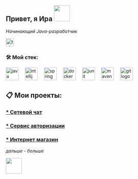 <h2> Привет, я Ира <img src="https://media.giphy.com/media/mGcNjsfWAjY5AEZNw6/giphy.gif" width="50"></h2>

<p><em>Начинающий Java-разработчик</em></p> </a>
  <a href="https://t.me/Iren_Oleynik" target="_blank">
    <img src="https://img.shields.io/static/v1?message=Telegram&logo=telegram&label=&color=2CA5E0&logoColor=white&labelColor=&style=for-the-badge" height="25" alt="telegram logo"  />
  </a>

<h3 align="left">🛠 Мой стек:</h3>

<div align="left">
 <img src="https://cdn.jsdelivr.net/gh/devicons/devicon/icons/java/java-original.svg" height="40" alt="java logo"  />
 <img width="12" />
  <img src="https://cdn.jsdelivr.net/gh/devicons/devicon/icons/intellij/intellij-original.svg" height="40" alt="intellij logo"  />
  <img width="12" />
  <img src="https://cdn.jsdelivr.net/gh/devicons/devicon/icons/spring/spring-original.svg" height="40" alt="spring logo"  />
  <img width="12" />
  <img src="https://cdn.jsdelivr.net/gh/devicons/devicon/icons/docker/docker-original.svg" height="40" alt="docker logo"  />
  <img width="12" />
  <img src="https://cdn.jsdelivr.net/gh/devicons/devicon/icons/junit/junit-original.svg" height="40" alt="junit logo"  />
  <img width="12" />
  <img src="https://cdn.jsdelivr.net/gh/devicons/devicon/icons/maven/maven-original.svg" height="40" alt="maven logo"  />
  <img width="12" />
  <img src="https://cdn.jsdelivr.net/gh/devicons/devicon/icons/git/git-original.svg" height="40" alt="git logo"  />

  ## :clipboard: Мои проекты:

  ### [* Сетевой чат](https://github.com/IrinaOleynik/NetworkChat.git)

  ### [* Сервис авторизации](https://github.com/IrinaOleynik/AuthorizationService.git)

  ### [* Интернет магазин](https://github.com/IrinaOleynik/SOLID_Shop.git)

  <p><em>дальше - больше </em></p> </a> <img src="https://media.giphy.com/media/VgCDAzcKvsR6OM0uWg/giphy.gif" width="50">
 
<!--
**IrinaOleynik/IrinaOleynik** is a ✨ _special_ ✨ repository because its `README.md` (this file) appears on your GitHub profile.
 <img src="https://cdn.jsdelivr.net/gh/devicons/devicon/icons/javascript/javascript-original.svg" height="40" alt="javascript logo"  />
Here are some ideas to get you started:

- 🔭 I’m currently working on ...
- 🌱 I’m currently learning ...
- 👯 I’m looking to collaborate on ...
- 🤔 I’m looking for help with ...
- 💬 Ask me about ...
- 📫 How to reach me: ...
- 😄 Pronouns: ...
- ⚡ Fun fact: ...
-->
